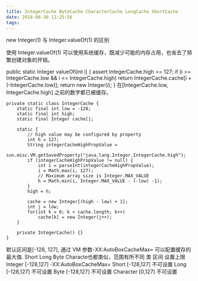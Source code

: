 ```yaml
---
title: IntegerCache ByteCache CharacterCache LongCache ShortCache
date: 2018-08-30 11:25:56
tags:
---
```

new Integer(1) 与 Integer.valueOf(1) 的区别

使用 Integer.valueOf(1) 可以使用系统缓存，既减少可能的内存占用，也省去了频繁创建对象的开销。

public static Integer valueOf(int i) {
assert IntegerCache.high >= 127;
 if (i >= IntegerCache.low && i <= IntegerCache.high)
return IntegerCache.cache[i + (-IntegerCache.low)];
 return new Integer(i);
}
在[IntegerCache.low, IntegerCache.high] 之前的数字都已被缓存。

```
private static class IntegerCache {
    static final int low = -128;
    static final int high;
    static final Integer cache[];
​
    static {
        // high value may be configured by property
        int h = 127;
        String integerCacheHighPropValue =
            sun.misc.VM.getSavedProperty("java.lang.Integer.IntegerCache.high");
        if (integerCacheHighPropValue != null) {
            int i = parseInt(integerCacheHighPropValue);
            i = Math.max(i, 127);
            // Maximum array size is Integer.MAX_VALUE
            h = Math.min(i, Integer.MAX_VALUE - (-low) -1);
        }
        high = h;
​
        cache = new Integer[(high - low) + 1];
        int j = low;
        for(int k = 0; k < cache.length; k++)
            cache[k] = new Integer(j++);
    }
​
    private IntegerCache() {}
}
```
默认区间是[-128, 127], 通过 VM 参数-XX:AutoBoxCacheMax=<size> 可以配置缓存的最大值.
Short Long Byte Characte也都类似，范围有所不同
类
区间
设置上限
Integer
[-128,127]
-XX:AutoBoxCacheMax=<size>
Short
[-128,127]
不可设置
Long
[-128,127]
不可设置
Byte
[-128,127]
不可设置
Character
[0,127]
不可设置